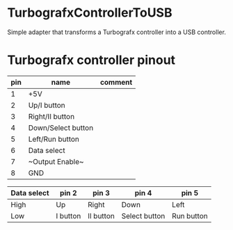 TurbografxControllerToUSB
=========================

Simple adapter that transforms a Turbografx controller into a USB controller.

Turbografx controller pinout
============================

pin |        name        | comment
----|--------------------|---------
 1  | +5V                |
 2  | Up/I button        |
 3  | Right/II button    |
 4  | Down/Select button |
 5  | Left/Run button    |
 6  | Data select        |
 7  | ~Output Enable~    |
 8  | GND                |


Data select |   pin 2  |   pin 3   |     pin 4     |     pin 5
------------|----------|-----------|---------------|------------
 High       | Up       | Right     | Down          | Left
 Low        | I button | II button | Select button | Run button
